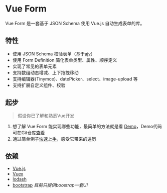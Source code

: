 # Vue Form
Vue Form 是一套基于 JSON Schema 使用 Vue.js 自动生成表单的库。

## 特性
* 使用 JSON Schema 校验表单（基于[ajv](https://www.npmjs.com/package/ajv)）
* 使用 Form Definition 简化表单类型、属性、顺序定义
* 实现了常见的表单元素
* 支持数组动态增减、上下拖拽移动
* 支持编辑器(Tinymce)、datePicker、select、image-upload 等
* 支持扩展自定义组件、校验

## 起步
> 假设你已了解和熟悉Vue开发

1. 想了解 Vue Form 能实现哪些功能，最简单的方法就是看 [Demo](/vue-form-doc/docs/demo.html)，Demo代码可在Git仓库[查看](https://github.com/okbeng03/vue-form-doc/tree/master/examples)
2. 通过简单例子[快速上手](/vue-form-doc/docs/start.html)，感受它带来的遍历

## 依赖
* [Vue.js](https://cn.vuejs.org/)
* [Vuex](https://vuex.vuejs.org/zh/)
* [lodash](https://lodash.com/)
* [bootstrap](http://www.bootcss.com/) *目前只提供boostrap一套UI*
